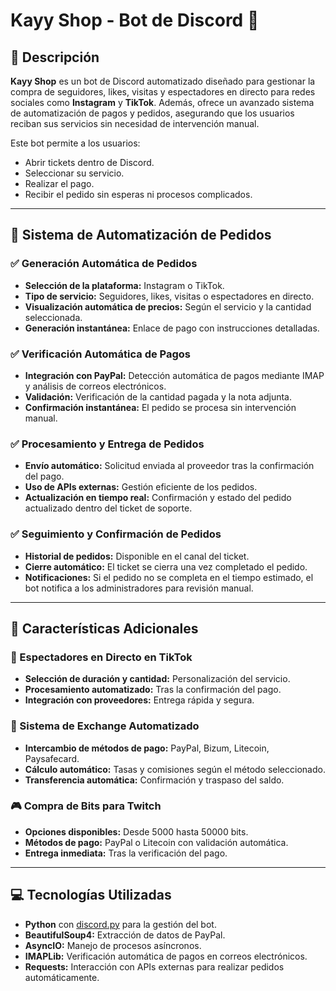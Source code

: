 # Kayy Shop - Bot de Discord 🚀

## 📌 Descripción

**Kayy Shop** es un bot de Discord automatizado diseñado para gestionar la compra de seguidores, likes, visitas y espectadores en directo para redes sociales como **Instagram** y **TikTok**. Además, ofrece un avanzado sistema de automatización de pagos y pedidos, asegurando que los usuarios reciban sus servicios sin necesidad de intervención manual.

Este bot permite a los usuarios:
- Abrir tickets dentro de Discord.
- Seleccionar su servicio.
- Realizar el pago.
- Recibir el pedido sin esperas ni procesos complicados.

---

## 🔧 Sistema de Automatización de Pedidos

### ✅ Generación Automática de Pedidos
- **Selección de la plataforma:** Instagram o TikTok.
- **Tipo de servicio:** Seguidores, likes, visitas o espectadores en directo.
- **Visualización automática de precios:** Según el servicio y la cantidad seleccionada.
- **Generación instantánea:** Enlace de pago con instrucciones detalladas.

### ✅ Verificación Automática de Pagos
- **Integración con PayPal:** Detección automática de pagos mediante IMAP y análisis de correos electrónicos.
- **Validación:** Verificación de la cantidad pagada y la nota adjunta.
- **Confirmación instantánea:** El pedido se procesa sin intervención manual.

### ✅ Procesamiento y Entrega de Pedidos
- **Envío automático:** Solicitud enviada al proveedor tras la confirmación del pago.
- **Uso de APIs externas:** Gestión eficiente de los pedidos.
- **Actualización en tiempo real:** Confirmación y estado del pedido actualizado dentro del ticket de soporte.

### ✅ Seguimiento y Confirmación de Pedidos
- **Historial de pedidos:** Disponible en el canal del ticket.
- **Cierre automático:** El ticket se cierra una vez completado el pedido.
- **Notificaciones:** Si el pedido no se completa en el tiempo estimado, el bot notifica a los administradores para revisión manual.

---

## 🌟 Características Adicionales

### 🎥 Espectadores en Directo en TikTok
- **Selección de duración y cantidad:** Personalización del servicio.
- **Procesamiento automatizado:** Tras la confirmación del pago.
- **Integración con proveedores:** Entrega rápida y segura.

### 💱 Sistema de Exchange Automatizado
- **Intercambio de métodos de pago:** PayPal, Bizum, Litecoin, Paysafecard.
- **Cálculo automático:** Tasas y comisiones según el método seleccionado.
- **Transferencia automática:** Confirmación y traspaso del saldo.

### 🎮 Compra de Bits para Twitch
- **Opciones disponibles:** Desde 5000 hasta 50000 bits.
- **Métodos de pago:** PayPal o Litecoin con validación automática.
- **Entrega inmediata:** Tras la verificación del pago.

---

## 💻 Tecnologías Utilizadas
- **Python** con [discord.py](https://discordpy.readthedocs.io/) para la gestión del bot.
- **BeautifulSoup4:** Extracción de datos de PayPal.
- **AsyncIO:** Manejo de procesos asíncronos.
- **IMAPLib:** Verificación automática de pagos en correos electrónicos.
- **Requests:** Interacción con APIs externas para realizar pedidos automáticamente.
